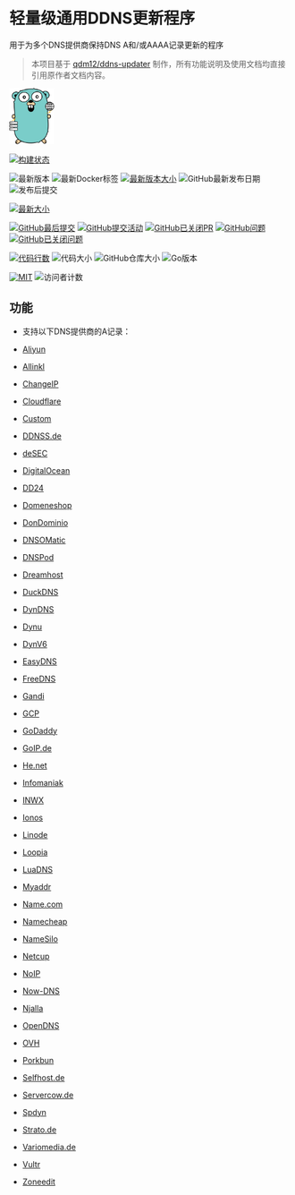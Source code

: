 # 轻量级通用DDNS更新程序

用于为多个DNS提供商保持DNS A和/或AAAA记录更新的程序
> 本项目基于 [qdm12/ddns-updater](https://github.com/qdm12/ddns-updater) 制作，所有功能说明及使用文档均直接引用原作者文档内容。



<img height="100" alt="DDNS Updater logo" src="https://raw.githubusercontent.com/qdm12/ddns-updater/master/readme/ddnsgopher.svg">

[![构建状态](https://github.com/qdm12/ddns-updater/actions/workflows/build.yml/badge.svg)](https://github.com/qdm12/ddns-updater/actions/workflows/build.yml)


![最新版本](https://img.shields.io/github/release/qdm12/ddns-updater?label=最新版本)
![最新Docker标签](https://img.shields.io/docker/v/qmcgaw/ddns-updater?sort=semver&label=最新Docker标签)
[![最新版本大小](https://img.shields.io/docker/image-size/qmcgaw/ddns-updater?sort=semver&label=最新发布镜像)](https://hub.docker.com/r/qmcgaw/ddns-updater/tags?page=1&ordering=last_updated)
![GitHub最新发布日期](https://img.shields.io/github/release-date/qdm12/ddns-updater?label=最新发布日期)
![发布后提交](https://img.shields.io/github/commits-since/qdm12/ddns-updater/latest?sort=semver)

[![最新大小](https://img.shields.io/docker/image-size/qmcgaw/ddns-updater/latest?label=最新镜像)](https://hub.docker.com/r/qmcgaw/ddns-updater/tags)

[![GitHub最后提交](https://img.shields.io/github/last-commit/qdm12/ddns-updater.svg)](https://github.com/qdm12/ddns-updater/commits/main)
[![GitHub提交活动](https://img.shields.io/github/commit-activity/y/qdm12/ddns-updater.svg)](https://github.com/qdm12/ddns-updater/graphs/contributors)
[![GitHub已关闭PR](https://img.shields.io/github/issues-pr-closed/qdm12/ddns-updater.svg)](https://github.com/qdm12/ddns-updater/pulls?q=is%3Apr+is%3Aclosed)
[![GitHub问题](https://img.shields.io/github/issues/qdm12/ddns-updater.svg)](https://github.com/qdm12/ddns-updater/issues)
[![GitHub已关闭问题](https://img.shields.io/github/issues-closed/qdm12/ddns-updater.svg)](https://github.com/qdm12/ddns-updater/issues?q=is%3Aissue+is%3Aclosed)

[![代码行数](https://img.shields.io/tokei/lines/github/qdm12/ddns-updater)](https://github.com/qdm12/ddns-updater)
![代码大小](https://img.shields.io/github/languages/code-size/qdm12/ddns-updater)
![GitHub仓库大小](https://img.shields.io/github/repo-size/qdm12/ddns-updater)
![Go版本](https://img.shields.io/github/go-mod/go-version/qdm12/ddns-updater)

[![MIT](https://img.shields.io/github/license/qdm12/ddns-updater)](LICENSE)
![访问者计数](https://visitor-badge.laobi.icu/badge?page_id=ddns-updater.readme)



## 功能


- 支持以下DNS提供商的A记录：


- [Aliyun](https://github.com/qdm12/ddns-updater/blob/master/docs/aliyun.md)
- [Allinkl](https://github.com/qdm12/ddns-updater/blob/master/docs/allinkl.md)
- [ChangeIP](https://github.com/qdm12/ddns-updater/blob/master/docs/changeip.md)
- [Cloudflare](https://github.com/qdm12/ddns-updater/blob/master/docs/cloudflare.md)
- [Custom](https://github.com/qdm12/ddns-updater/blob/master/docs/custom.md)
- [DDNSS.de](https://github.com/qdm12/ddns-updater/blob/master/docs/ddnss.de.md)
- [deSEC](https://github.com/qdm12/ddns-updater/blob/master/ocs/desec.md)
- [DigitalOcean](https://github.com/qdm12/ddns-updater/blob/master/docs/digitalocean.md)
- [DD24](https://github.com/qdm12/ddns-updater/blob/master/docs/dd24.md)
- [Domeneshop](https://github.com/qdm12/ddns-updater/blob/master/docs/domeneshop.md)
- [DonDominio](https://github.com/qdm12/ddns-updater/blob/master/docs/dondominio.md)
- [DNSOMatic](https://github.com/qdm12/ddns-updater/blob/master/docs/dnsomatic.md)
- [DNSPod](https://github.com/qdm12/ddns-updater/blob/master/docs/dnspod.md)
- [Dreamhost](https://github.com/qdm12/ddns-updater/blob/master/docs/dreamhost.md)
- [DuckDNS](https://github.com/qdm12/ddns-updater/blob/master/docs/duckdns.md)
- [DynDNS](https://github.com/qdm12/ddns-updater/blob/master/docs/dyndns.md)
- [Dynu](https://github.com/qdm12/ddns-updater/blob/master/docs/dynu.md)
- [DynV6](https://github.com/qdm12/ddns-updater/blob/master/docs/dynv6.md)
- [EasyDNS](https://github.com/qdm12/ddns-updater/blob/master/docs/easydns.md)
- [FreeDNS](https://github.com/qdm12/ddns-updater/blob/master/docs/freedns.md)
- [Gandi](https://github.com/qdm12/ddns-updater/blob/master/docs/gandi.md)
- [GCP](https://github.com/qdm12/ddns-updater/blob/master/docs/gcp.md)
- [GoDaddy](https://github.com/qdm12/ddns-updater/blob/master/docs/godaddy.md)
- [GoIP.de](https://github.com/qdm12/ddns-updater/blob/master/docs/goip.md)
- [He.net](https://github.com/qdm12/ddns-updater/blob/master/docs/he.net.md)
- [Infomaniak](https://github.com/qdm12/ddns-updater/blob/master/docs/infomaniak.md)
- [INWX](https://github.com/qdm12/ddns-updater/blob/master/docs/inwx.md)
- [Ionos](https://github.com/qdm12/ddns-updater/blob/master/docs/ionos.md)
- [Linode](https://github.com/qdm12/ddns-updater/blob/master/docs/linode.md)
- [Loopia](https://github.com/qdm12/ddns-updater/blob/master/docs/loopia.md)
- [LuaDNS](https://github.com/qdm12/ddns-updater/blob/master/docs/luadns.md)
- [Myaddr](https://github.com/qdm12/ddns-updater/blob/master/docs/myaddr.md)
- [Name.com](https://github.com/qdm12/ddns-updater/blob/master/docs/name.com.md)
- [Namecheap](https://github.com/qdm12/ddns-updater/blob/master/docs/namecheap.md)
- [NameSilo](https://github.com/qdm12/ddns-updater/blob/master/docs/namesilo.md)
- [Netcup](https://github.com/qdm12/ddns-updater/blob/master/docs/netcup.md)
- [NoIP](https://github.com/qdm12/ddns-updater/blob/master/docs/noip.md)
- [Now-DNS](https://github.com/qdm12/ddns-updater/blob/master/docs/nowdns.md)
- [Njalla](https://github.com/qdm12/ddns-updater/blob/master/docs/njalla.md)
- [OpenDNS](https://github.com/qdm12/ddns-updater/blob/master/docs/opendns.md)
- [OVH](https://github.com/qdm12/ddns-updater/blob/master/docs/ovh.md)
- [Porkbun](https://github.com/qdm12/ddns-updater/blob/master/docs/porkbun.md)
- [Selfhost.de](https://github.com/qdm12/ddns-updater/blob/master/docs/selfhost.de.md)
- [Servercow.de](https://github.com/qdm12/ddns-updater/blob/master/docs/servercow.md)
- [Spdyn](https://github.com/qdm12/ddns-updater/blob/master/docs/spdyn.md)
- [Strato.de](https://github.com/qdm12/ddns-updater/blob/master/docs/strato.md)
- [Variomedia.de](https://github.com/qdm12/ddns-updater/blob/master/docs/variomedia.md)
- [Vultr](https://github.com/qdm12/ddns-updater/blob/master/docs/vultr.md)
- [Zoneedit](https://github.com/qdm12/ddns-updater/blob/master/docs/zoneedit.md)

